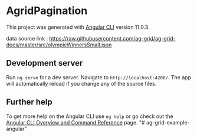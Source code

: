 # AgridPagination

This project was generated with [Angular CLI](https://github.com/angular/angular-cli) version 11.0.3.

data source link : https://raw.githubusercontent.com/ag-grid/ag-grid-docs/master/src/olympicWinnersSmall.json

## Development server

Run `ng serve` for a dev server. Navigate to `http://localhost:4200/`. The app will automatically reload if you change any of the source files.



## Further help

To get more help on the Angular CLI use `ng help` or go check out the [Angular CLI Overview and Command Reference](https://angular.io/cli) page.
"# ag-grid-example-angular" 

